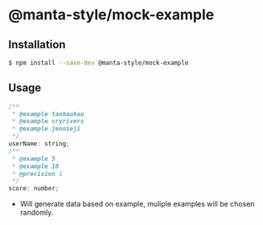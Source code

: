 # @manta-style/mock-example

## Installation

```sh
$ npm install --save-dev @manta-style/mock-example
```

## Usage

```js
/**
 * @example tanhauhau
 * @example cryrivers
 * @example jennieji
 */
userName: string;
/**
 * @example 5
 * @example 10
 * @precision 1
 */
score: number;
```

- Will generate data based on example, muliple examples will be chosen randomly.
